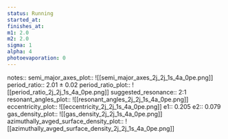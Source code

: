 ```yaml
---
status: Running
started_at:
finishes_at:
m1: 2.0
m2: 2.0
sigma: 1
alpha: 4
photoevaporation: 0
---
```


notes::
semi_major_axes_plot:: ![[semi_major_axes_2j_2j_1s_4a_0pe.png]]
period_ratio:: 2.01 ± 0.02
period_ratio_plot:: ![[period_ratio_2j_2j_1s_4a_0pe.png]]
suggested_resonance:: 2:1
resonant_angles_plot:: ![[resonant_angles_2j_2j_1s_4a_0pe.png]]
eccentricity_plot:: ![[eccentricity_2j_2j_1s_4a_0pe.png]]
e1:: 0.205
e2:: 0.079
gas_density_plot:: ![[gas_density_2j_2j_1s_4a_0pe.png]]
azimuthally_avged_surface_density_plot:: ![[azimuthally_avged_surface_density_2j_2j_1s_4a_0pe.png]]
